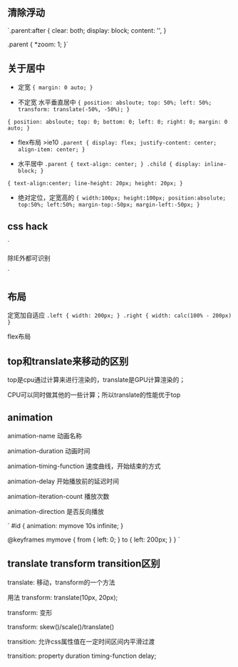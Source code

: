 ## 清除浮动
`.parent:after {
  clear: both;
  display: block;
  content: '',
}

.parent {
  *zoom: 1;
}`

## 关于居中
* 定宽
`{
  margin: 0 auto;
}`

* 不定宽 水平垂直居中
`{
  position: absloute;
  top: 50%;
  left: 50%;
  transform: translate(-50%, -50%);
}`

`{
  position: absloute;
  top: 0;
  bottom: 0;
  left: 0;
  right: 0;
  margin: 0 auto;
}`

* flex布局 >ie10
`.parent {
  display: flex;
  justify-content: center;
  align-item: center;
}`

* 水平居中
`.parent {
  text-align: center;
}
.child {
  display: inline-block;
}`

`{
  text-align:center;
  line-height: 20px;
  height: 20px;
}
`
* 绝对定位，定宽高的
`{
    width:100px;
    height:100px;
    position:absolute;
    top:50%;
    left:50%;
    margin-top:-50px;
    margin-left:-50px;
}`

## css hack
`
<!--[if !IE]><!--> 除IE外都可识别 <!--<![endif]-->
<!--[if IE]> 所有的IE可识别 <![endif]-->
<!--[if IE 8]> 仅IE6可识别 <![endif]-->
<!--[if lt IE 8]> IE8以下版本可识别 <![endif]-->
<!--[if gte IE 8]> IE8以及IE8以上版本可识别 <![endif]-->
`

## 布局
定宽加自适应
`.left {
  width: 200px;
}
.right {
  width: calc(100% - 200px)
}`

flex布局

## top和translate来移动的区别
top是cpu通过计算来进行渲染的，translate是GPU计算渲染的；

CPU可以同时做其他的一些计算；所以translate的性能优于top

## animation
animation-name 动画名称

animation-duration 动画时间

animation-timing-function 速度曲线，开始结束的方式

animation-delay 开始播放前的延迟时间

animation-iteration-count 播放次数

animation-direction 是否反向播放

`
#id {
  animation: mymove 10s infinite;
}

@keyframes mymove {
  from {
    left: 0;
  }
  to {
    left: 200px;
  }
}
`

## translate transform transition区别
translate: 移动，transform的一个方法

用法 transform: translate(10px, 20px);

transform: 变形

transform: skew()/scale()/translate()

transition: 允许css属性值在一定时间区间内平滑过渡

transition: property duration timing-function delay;